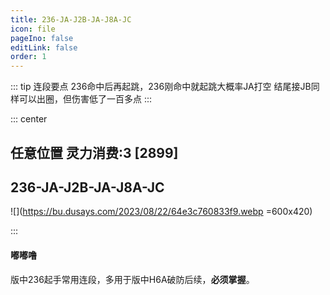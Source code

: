```yaml
---
title: 236-JA-J2B-JA-J8A-JC
icon: file
pageIno: false
editLink: false
order: 1
---
```


::: tip 连段要点
236命中后再起跳，236刚命中就起跳大概率JA打空
结尾接JB同样可以出圈，但伤害低了一百多点
:::

::: center
## **任意位置 灵力消费:3 [2899]** 
## **236-JA-J2B-JA-J8A-JC**

![](https://bu.dusays.com/2023/08/22/64e3c760833f9.webp =600x420)


:::

#### **嘟嘟噜**
版中236起手常用连段，多用于版中H6A破防后续，**必须掌握**。
